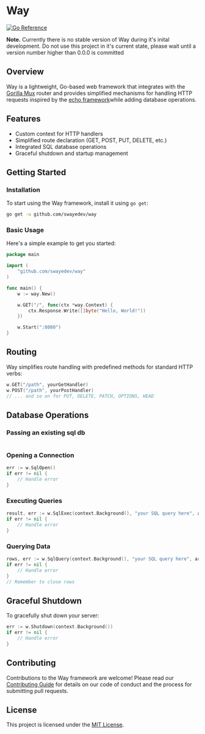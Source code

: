 # Way

[![Go Reference](https://pkg.go.dev/badge/github.com/swayedev/way.svg)](https://pkg.go.dev/github.com/swayedev/way)

**Note.** Currently there is no stable version of Way during it's inital development.
Do not use this project in it's current state, please wait until a version number higher than 0.0.0 is committed

## Overview

Way is a lightweight, Go-based web framework that integrates with the [Gorilla Mux](https://github.com/gorilla/mux) router and provides simplified mechanisms for handling HTTP requests inspired by the [echo framework](https://echo.labstack.com)while adding database operations.

## Features

- Custom context for HTTP handlers
- Simplified route declaration (GET, POST, PUT, DELETE, etc.)
- Integrated SQL database operations
- Graceful shutdown and startup management


## Getting Started

### Installation
To start using the Way framework, install it using `go get`:
```bash
go get -u github.com/swayedev/way
```

### Basic Usage
Here's a simple example to get you started:

```go
package main

import (
    "github.com/swayedev/way"
)

func main() {
    w := way.New()

    w.GET("/", func(ctx *way.Context) {
        ctx.Response.Write([]byte("Hello, World!"))
    })

    w.Start(":8080")
}
```

## Routing
Way simplifies route handling with predefined methods for standard HTTP verbs:

```go
w.GET("/path", yourGetHandler)
w.POST("/path", yourPostHandler)
// ... and so on for PUT, DELETE, PATCH, OPTIONS, HEAD
```

## Database Operations

### Passing an existing sql db
```go

```

### Opening a Connection
```go
err := w.SqlOpen()
if err != nil {
    // Handle error
}
```

### Executing Queries
```go
result, err := w.SqlExec(context.Background(), "your SQL query here", args...)
if err != nil {
    // Handle error
}
```

### Querying Data
```go
rows, err := w.SqlQuery(context.Background(), "your SQL query here", args...)
if err != nil {
    // Handle error
}
// Remember to close rows
```

## Graceful Shutdown
To gracefully shut down your server:

```go
err := w.Shutdown(context.Background())
if err != nil {
    // Handle error
}
```

## Contributing
Contributions to the Way framework are welcome! Please read our [Contributing Guide](CONTRIBUTING.md) for details on our code of conduct and the process for submitting pull requests.

## License
This project is licensed under the [MIT License](LICENSE).
